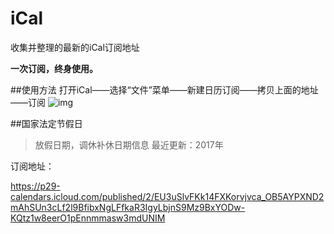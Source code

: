 # iCal
收集并整理的最新的iCal订阅地址

**一次订阅，终身使用。**

##使用方法
打开iCal——选择“文件”菜单——新建日历订阅——拷贝上面的地址——订阅
![img](https://raw.githubusercontent.com/nameryan/iCal/master/usage.png)


##国家法定节假日
>放假日期，调休补休日期信息
>最近更新：2017年

订阅地址：

https://p29-calendars.icloud.com/published/2/EU3uSlvFKk14FXKorvjvca_OB5AYPXND2mAhSUn3cLf2l9BfibxNgLFfkaR3IgyLbjnS9Mz9BxYODw-KQtz1w8eerO1pEnnmmasw3mdUNIM
